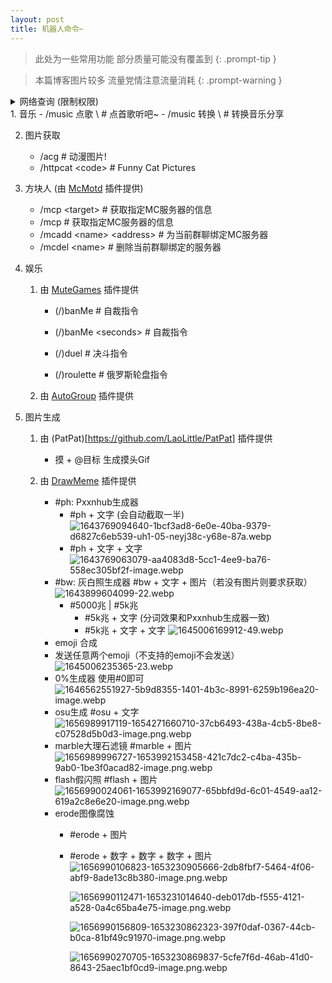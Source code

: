 ```yaml
---
layout: post
title: 机器人命令~
---
```


> 此处为一些常用功能 部分质量可能没有覆盖到
{: .prompt-tip }

> 本篇博客图片较多 流量党情注意流量消耗
{: .prompt-warning }

<details>
<summary>网络查询 (限制权限)</summary>
<pre>
<code>
- /tracert &lt;目标名称&gt;	# 路由追踪
- /ping &lt;目标名称&gt; [ping次数] [超时时间(毫秒)]	# Ping连接测试
- /dns &lt;记录名称&gt; [记录类型] [自定义DNS]	# dns查询
- /web &lt;URL链接&gt; [编码]	# 网页测试
- /nmap &lt;目标名称&gt;	# 端口扫描
- /nmap &lt;目标名称&gt; &lt;起始端口&gt; &lt;结束端口&gt;	# 端口扫描
- /nmap &lt;目标名称&gt; &lt;端口&gt;	# 端口扫描
- /doh &lt;域名&gt; [类型]	# HTTPS加密DNS查询
- /gc &lt;目标名称&gt;	# 查墙
</code>
</pre>
</details>
1. 音乐
    - /music 点歌 \<name\>	# 点首歌听吧~
    - /music 转换 \<name\>	# 转换音乐分享

2. 图片获取
    - /acg	 # 动漫图片!
    - /httpcat \<code\>	# Funny Cat Pictures

3. 方块人 (由 [McMotd](https://github.com/Under-estimate/McMotd) 插件提供)
    - /mcp \<target\>	# 获取指定MC服务器的信息
    - /mcp	 # 获取指定MC服务器的信息
    - /mcadd \<name\> \<address\>	# 为当前群聊绑定MC服务器
    - /mcdel \<name\>	# 删除当前群聊绑定的服务器

4. 娱乐
    1. 由 [MuteGames](https://github.com/EvolvedGhost/MuteGames) 插件提供
        - (/)banMe	 # 自裁指令
        
        - (/)banMe \<seconds\>	# 自裁指令
        
	    - (/)duel	 # 决斗指令
        
        - (/)roulette	 # 俄罗斯轮盘指令
        
    2. 由 [AutoGroup](https://github.com/LaoLittle/AutoGroup) 插件提供
    
5. 图片生成

    1. 由 (PatPat)[https://github.com/LaoLittle/PatPat] 插件提供

       -  摸 + @目标  生成摸头Gif
    
    2. 由 [DrawMeme](https://github.com/LaoLittle/DrawMeme) 插件提供
       - #ph: Pxxnhub生成器
           - #ph + 文字    (会自动截取一半)
              ![1643769094640-1bcf3ad8-6e0e-40ba-9379-d6827c6eb539-uh1-05-neyj38c-y68e-87a.webp](https://repo.guimc.ltd/posts/2022/11/03/1643769094640-1bcf3ad8-6e0e-40ba-9379-d6827c6eb539-uh1-05-neyj38c-y68e-87a.webp)
           - #ph + 文字 + 文字
              ![1643769063079-aa4083d8-5cc1-4ee9-ba76-558ec305bf2f-image.webp](https://repo.guimc.ltd/posts/2022/11/03/1643769063079-aa4083d8-5cc1-4ee9-ba76-558ec305bf2f-image.webp)
       - #bw: 灰白照生成器  #bw + 文字 + 图片（若没有图片则要求获取）
             ![1643899604099-22.webp](https://repo.guimc.ltd/posts/2022/11/03/1643899604099-22.webp)
         - #5000兆 | #5k兆
            - #5k兆 + 文字        (分词效果和Pxxnhub生成器一致)
            - #5k兆 + 文字 + 文字
              ![1645006169912-49.webp](https://repo.guimc.ltd/posts/2022/11/03/1645006169912-49.webp)
       - emoji 合成 
        - 发送任意两个emoji（不支持的emoji不会发送）
          ![1645006235365-23.webp](https://repo.guimc.ltd/posts/2022/11/03/1645006235365-23.webp)
       - 0%生成器  使用#0即可
            ![1646562551927-5b9d8355-1401-4b3c-8991-6259b196ea20-image.webp](https://repo.guimc.ltd/posts/2022/11/03/1646562551927-5b9d8355-1401-4b3c-8991-6259b196ea20-image.webp)
       - osu生成  #osu + 文字
            ![1656989917119-1654271660710-37cb6493-438a-4cb5-8be8-c07528d5b0d3-image.png.webp](https://repo.guimc.ltd/posts/2022/11/03/1656989917119-1654271660710-37cb6493-438a-4cb5-8be8-c07528d5b0d3-image.png.webp)
       - marble大理石滤镜  #marble + 图片
            ![1656989996727-1653992153458-421c7dc2-c4ba-435b-9ab0-1be3f0acad82-image.png.webp](https://repo.guimc.ltd/posts/2022/11/03/1656989996727-1653992153458-421c7dc2-c4ba-435b-9ab0-1be3f0acad82-image.png.webp)
       - flash假闪照  #flash + 图片
            ![1656990024061-1653992169077-65bbfd9d-6c01-4549-aa12-619a2c8e6e20-image.png.webp](https://repo.guimc.ltd/posts/2022/11/03/1656990024061-1653992169077-65bbfd9d-6c01-4549-aa12-619a2c8e6e20-image.png.webp)
       - erode图像腐蚀
            - #erode + 图片
            - #erode + 数字 + 数字 + 数字 + 图片
              ![1656990106823-1653230905666-2db8fbf7-5464-4f06-abf9-8ade13c8b380-image.png.webp](https://repo.guimc.ltd/posts/2022/11/03/1656990106823-1653230905666-2db8fbf7-5464-4f06-abf9-8ade13c8b380-image.png.webp)

              ![1656990112471-1653231014640-deb017db-f555-4121-a528-0a4c65ba4e75-image.png.webp](https://repo.guimc.ltd/posts/2022/11/03/1656990112471-1653231014640-deb017db-f555-4121-a528-0a4c65ba4e75-image.png.webp)

              ![1656990156809-1653230862323-397f0daf-0367-44cb-b0ca-81bf49c91970-image.png.webp](https://repo.guimc.ltd/posts/2022/11/03/1656990156809-1653230862323-397f0daf-0367-44cb-b0ca-81bf49c91970-image.png.webp)
    
              ![1656990270705-1653230869837-5cfe7f6d-46ab-41d0-8643-25aec1bf0cd9-image.png.webp](https://repo.guimc.ltd/posts/2022/11/03/1656990270705-1653230869837-5cfe7f6d-46ab-41d0-8643-25aec1bf0cd9-image.png.webp)
